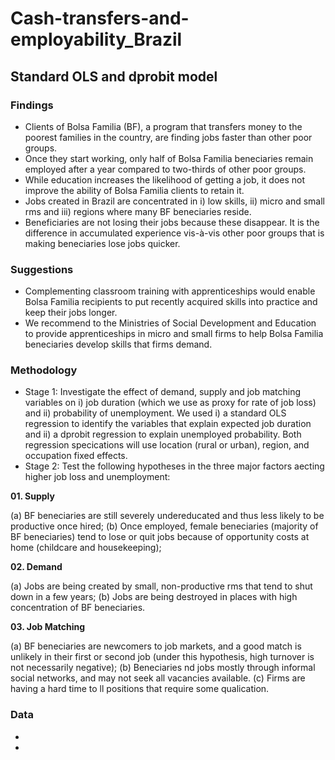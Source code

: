 # Cash-transfers-and-employability_Brazil
## Standard OLS and dprobit model

### Findings
- Clients of Bolsa Familia (BF), a program that transfers money to the poorest families in the country, are finding jobs faster than other poor groups.
- Once they start working, only half of Bolsa Familia beneciaries remain employed after a year compared to two-thirds of other poor groups. 
- While education increases the likelihood of getting a job, it does not improve the ability of Bolsa Familia clients to retain it.
- Jobs created in Brazil are concentrated in i) low skills, ii) micro and small rms and iii) regions where many BF beneciaries reside. 
- Beneficiaries are not losing their jobs because these disappear. It is the difference in accumulated experience vis-à-vis other poor groups that is making beneciaries lose jobs quicker.

### Suggestions
- Complementing classroom training with apprenticeships would enable Bolsa Familia recipients to put recently acquired skills into practice and keep their jobs
longer. 
- We recommend to the Ministries of Social Development and Education to provide apprenticeships in micro and small firms to help
Bolsa Familia beneciaries develop skills that firms demand. 

### Methodology
- Stage 1: Investigate the effect of demand, supply and job matching variables on i) job duration (which we use as proxy for rate of job loss) and ii) probability of unemployment. We used i) a standard OLS regression to identify the variables that explain expected job duration and ii) a dprobit regression to explain unemployed
probability. Both regression specications will use location (rural or urban), region, and occupation fixed effects.
- Stage 2: Test the following hypotheses in the three major factors aecting higher job loss and unemployment:

**01. Supply**

(a) BF beneciaries are still severely undereducated and thus less likely to be productive once hired;
(b) Once employed, female beneciaries (majority of BF beneciaries) tend to lose or quit jobs because of opportunity costs at home (childcare and housekeeping);

**02. Demand**

(a) Jobs are being created by small, non-productive rms that tend to shut down in a few years;
(b) Jobs are being destroyed in places with high concentration of BF beneciaries.

**03. Job Matching**

(a) BF beneciaries are newcomers to job markets, and a good match is unlikely in their first or second job (under this hypothesis, high turnover is not necessarily negative);
(b) Beneciaries nd jobs mostly through informal social networks, and may not seek all vacancies available.
(c) Firms are having a hard time to ll positions that require some qualication.

### Data
-
-
